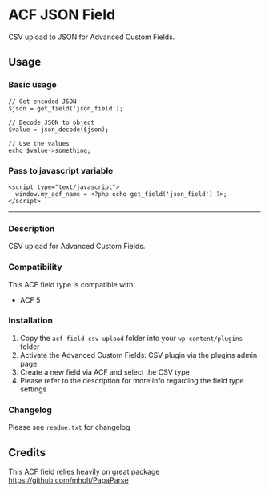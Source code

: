 # ACF JSON Field

CSV upload to JSON for Advanced Custom Fields.


## Usage

### Basic usage

    // Get encoded JSON
    $json = get_field('json_field');

    // Decode JSON to object
    $value = json_decode($json);

    // Use the values
    echo $value->something;

### Pass to javascript variable

    <script type="text/javascript">
      window.my_acf_name = <?php echo get_field('json_field') ?>;
    </script>

---

### Description

CSV upload for Advanced Custom Fields.

### Compatibility

This ACF field type is compatible with:

- ACF 5

### Installation

1.  Copy the `acf-field-csv-upload` folder into your `wp-content/plugins` folder
2.  Activate the Advanced Custom Fields: CSV plugin via the plugins admin page
3.  Create a new field via ACF and select the CSV type
4.  Please refer to the description for more info regarding the field type settings

### Changelog

Please see `readme.txt` for changelog

## Credits

This ACF field relies heavily on great package https://github.com/mholt/PapaParse
